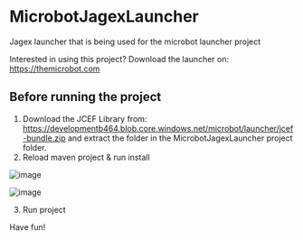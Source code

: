 # MicrobotJagexLauncher


Jagex launcher that is being used for the microbot launcher project

Interested in using this project? Download the launcher on: https://themicrobot.com

## Before running the project

1) Download the JCEF Library from: https://developmentb464.blob.core.windows.net/microbot/launcher/jcef-bundle.zip and extract the folder in the MicrobotJagexLauncher project folder.
2) Reload maven project & run install

  ![image](https://github.com/user-attachments/assets/30606bca-8e29-40f0-a138-993ef8e65950)

  ![image](https://github.com/user-attachments/assets/a21cad34-163e-4c26-965f-a6e76c766edc)

3) Run project

Have fun!
